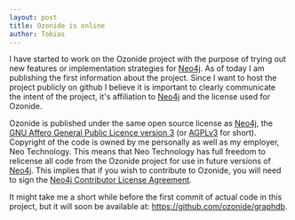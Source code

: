 ```yaml
---
layout: post
title: Ozonide is online
author: Tobias
---
```


I have  started to  work on  the Ozonide project  with the  purpose of
trying out new features or implementation strategies for [Neo4j][]. As
of   today  I   am  publishing   the  first   information   about  the
project. Since I want to host the project publicly on github I believe
it is important to clearly communicate the intent of the project, it's
affiliation to [Neo4j][] and the license used for Ozonide.

Ozonide is published under the  same open source license as [Neo4j][],
the  [GNU   Affero  General   Public  Licence  version   3][agpl]  (or
[AGPLv3][agpl]  for short).  Copyright  of  the code  is  owned by  me
personally as  well as my  employer, Neo Technology.  This  means that
Neo Technology has full freedom to relicense all code from the Ozonide
project for use in future  versions of [Neo4j][]. This implies that if
you wish  to contribute to Ozonide,  you will need to  sign the [Neo4j
Contributor License Agreement][cla].

It might take me a short  while before the first commit of actual code
in this project, but it will soon be available at:
<https://github.com/ozonide/graphdb>.

[Neo4j]: http://neo4j.org/
[agpl]: http://www.gnu.org/licenses/agpl.html
[cla]: http://wiki.neo4j.org/content/About_Contributor_License_Agreement
